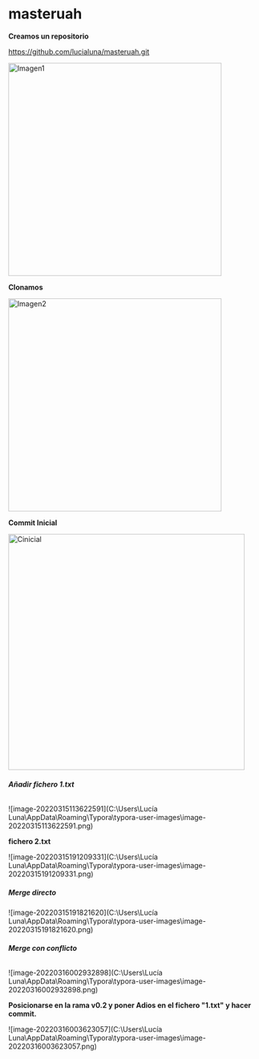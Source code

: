 # masteruah
**Creamos un repositorio**

https://github.com/lucialuna/masteruah.git

<img width="425" alt="Imagen1" src="https://user-images.githubusercontent.com/100085938/158353075-3ed077d5-1344-41d2-91a1-d272b234f92b.png">

**Clonamos**

<img width="425" alt="Imagen2" src="https://user-images.githubusercontent.com/100085938/158353379-62b1b0b6-1252-46ca-bcd7-12a982d36f39.png">


**Commit Inicial**

<img width="471" alt="Cinicial" src="https://user-images.githubusercontent.com/100085938/158353939-ab2d579c-116c-4e15-acef-3abeda040b30.png">



###### **Añadir fichero 1.txt**

![image-20220315113622591](C:\Users\Lucía Luna\AppData\Roaming\Typora\typora-user-images\image-20220315113622591.png)



**fichero 2.txt**

![image-20220315191209331](C:\Users\Lucía Luna\AppData\Roaming\Typora\typora-user-images\image-20220315191209331.png)



##### **Merge directo**

![image-20220315191821620](C:\Users\Lucía Luna\AppData\Roaming\Typora\typora-user-images\image-20220315191821620.png)



###### **Merge con conflicto**

![image-20220316002932898](C:\Users\Lucía Luna\AppData\Roaming\Typora\typora-user-images\image-20220316002932898.png)



**Posicionarse en la rama v0.2 y poner Adios en el fichero "1.txt" y hacer commit.**

![image-20220316003623057](C:\Users\Lucía Luna\AppData\Roaming\Typora\typora-user-images\image-20220316003623057.png)

